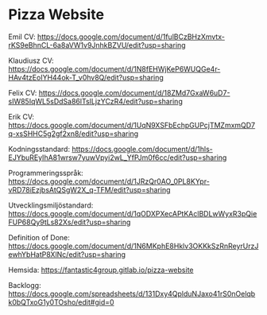 # Pizza Website

Emil CV: https://docs.google.com/document/d/1fulBCzBHzXmvtx-rKS9eBhnCL-6a8aVW1v9JnhkBZVU/edit?usp=sharing

Klaudiusz CV: https://docs.google.com/document/d/1N8fEHWjKeP6WUQGe4r-HAv4tzEoIYH44ok-T_v0hv8Q/edit?usp=sharing

Felix CV: https://docs.google.com/document/d/18ZMd7GxaW6uD7-sIW85IqWL5sDdSa86lTsILjzYCzR4/edit?usp=sharing

Erik CV: https://docs.google.com/document/d/1UqN9XSFbEchpGUPcjTMZmxmQD7q-xsSHHC5g2gf2xn8/edit?usp=sharing



Kodningsstandard: https://docs.google.com/document/d/1hls-EJYbuREyIhA81wrsw7yuwVpyi2wL_YfPJm0f6cc/edit?usp=sharing

Programmeringsspråk: https://docs.google.com/document/d/1JRzQr0AO_0PL8KYpr-vRD78iEzjbsAtQSgW2X_q-TFM/edit?usp=sharing

Utvecklingsmiljöstandard: https://docs.google.com/document/d/1qODXPXecAPtKAclBDLwWyxR3pQieFUP68Qy9tLs82Xs/edit?usp=sharing

Definition of Done: https://docs.google.com/document/d/1N6MKphE8Hklv3OKKkSzRnReyrUrzJewhYbHatP8XlNc/edit?usp=sharing

Hemsida: https://fantastic4group.gitlab.io/pizza-website

Backlogg: https://docs.google.com/spreadsheets/d/131Dxy4QplduNJaxo41rS0nOelqbk0bQTxoG1y0TOsho/edit#gid=0
